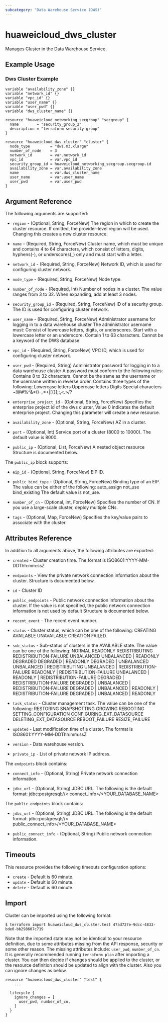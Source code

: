 ```yaml
---
subcategory: "Data Warehouse Service (DWS)"
---
```


# huaweicloud_dws_cluster

Manages Cluster in the Data Warehouse Service.

## Example Usage

### Dws Cluster Example

```hcl
variable "availability_zone" {}
variable "network_id" {}
variable "vpc_id" {}
variable "user_name" {}
variable "user_pwd" {}
variable "dws_cluster_name" {}

resource "huaweicloud_networking_secgroup" "secgroup" {
  name        = "security_group_2"
  description = "terraform security group"
}

resource "huaweicloud_dws_cluster" "cluster" {
  node_type         = "dws.m3.xlarge"
  number_of_node    = 3
  network_id        = var.network_id
  vpc_id            = var.vpc_id
  security_group_id = huaweicloud_networking_secgroup.secgroup.id
  availability_zone = var.availability_zone
  name              = var.dws_cluster_name
  user_name         = var.user_name
  user_pwd          = var.user_pwd
}
```

## Argument Reference

The following arguments are supported:

* `region` - (Optional, String, ForceNew) The region in which to create the cluster resource. If omitted, the
  provider-level region will be used. Changing this creates a new cluster resource.

* `name` - (Required, String, ForceNew) Cluster name, which must be unique and contains 4 to 64 characters, which
  consist of letters, digits, hyphens(-), or underscores(_) only and must start with a letter.

* `network_id` - (Required, String, ForceNew) Network ID, which is used for configuring cluster network.

* `node_type` - (Required, String, ForceNew) Node type.

* `number_of_node` - (Required, Int) Number of nodes in a cluster. The value ranges from 3 to 32. When expanding,
  add at least 3 nodes.

* `security_group_id` - (Required, String, ForceNew) ID of a security group. The ID is used for configuring cluster
  network.

* `user_name` - (Required, String, ForceNew) Administrator username for logging in to a data warehouse cluster The
  administrator username must:  Consist of lowercase letters, digits, or underscores. Start with a lowercase letter or
  an underscore. Contain 1 to 63 characters. Cannot be a keyword of the DWS database.

* `vpc_id` - (Required, String, ForceNew) VPC ID, which is used for configuring cluster network.

* `user_pwd` - (Required, String) Administrator password for logging in to a data warehouse cluster A password
  must conform to the following rules:  Contains 8 to 32 characters. Cannot be the same as the username or the username
  written in reverse order. Contains three types of the following:
  Lowercase letters Uppercase letters Digits Special characters
  ~!@#%^&*()-_=+|[{}];:,<.>/?

* `enterprise_project_id` - (Optional, String, ForceNew) Specifies the enterprise project id of the dws cluster,
  Value 0 indicates the default enterprise project.
  Changing this parameter will create a new resource.

* `availability_zone` - (Optional, String, ForceNew) AZ in a cluster.

* `port` - (Optional, Int) Service port of a cluster (8000 to 10000). The default value is 8000.

* `public_ip` - (Optional, List, ForceNew) A nested object resource Structure is documented below.

The `public_ip` block supports:

* `eip_id` - (Optional, String, ForceNew) EIP ID.

* `public_bind_type` - (Optional, String, ForceNew) Binding type of an EIP. The value can be either of the following:
  auto_assign not_use bind_existing The default value is not_use.

* `number_of_cn` - (Optional, int, ForceNew) Specifies the number of CN. If you use a large-scale cluster, deploy
  multiple CNs.

* `tags` - (Optional, Map, ForceNew) Specifies the key/value pairs to associate with the cluster.

## Attributes Reference

In addition to all arguments above, the following attributes are exported:

* `created` - Cluster creation time. The format is ISO8601:YYYY-MM-DDThh:mm:ssZ

* `endpoints` - View the private network connection information about the cluster. Structure is documented below.

* `id` - Cluster ID

* `public_endpoints` - Public network connection information about the cluster. If the value is not specified, the
  public network connection information is not used by default Structure is documented below.

* `recent_event` - The recent event number.

* `status` - Cluster status, which can be one of the following:  CREATING AVAILABLE UNAVAILABLE CREATION FAILED.

* `sub_status` - Sub-status of clusters in the AVAILABLE state. The value can be one of the following:  NORMAL READONLY
  REDISTRIBUTING REDISTRIBUTION-FAILURE UNBALANCED UNBALANCED | READONLY DEGRADED DEGRADED | READONLY DEGRADED |
  UNBALANCED UNBALANCED | REDISTRIBUTING UNBALANCED | REDISTRIBUTION-FAILURE READONLY | REDISTRIBUTION-FAILURE
  UNBALANCED | READONLY | REDISTRIBUTION-FAILURE DEGRADED | REDISTRIBUTION-FAILURE DEGRADED | UNBALANCED |
  REDISTRIBUTION-FAILURE DEGRADED | UNBALANCED | READONLY | REDISTRIBUTION-FAILURE DEGRADED | UNBALANCED | READONLY

* `task_status` - Cluster management task. The value can be one of the following:
  RESTORING SNAPSHOTTING GROWING REBOOTING SETTING_CONFIGURATION CONFIGURING_EXT_DATASOURCE DELETING_EXT_DATASOURCE
  REBOOT_FAILURE RESIZE_FAILURE

* `updated` - Last modification time of a cluster. The format is ISO8601:YYYY-MM-DDThh:mm:ssZ

* `version` - Data warehouse version.

* `private_ip` - List of private network IP address.

The `endpoints` block contains:

* `connect_info` - (Optional, String) Private network connection information.

* `jdbc_url` - (Optional, String)
  JDBC URL. The following is the default format:
  jdbc:postgresql://< connect_info>/<YOUR_DATABASE_NAME>

The `public_endpoints` block contains:

* `jdbc_url` - (Optional, String)
  JDBC URL. The following is the default format:
  jdbc:postgresql://< public_connect_info>/<YOUR_DATABASE_NAME>

* `public_connect_info` - (Optional, String)
  Public network connection information.

## Timeouts

This resource provides the following timeouts configuration options:

* `create` - Default is 60 minute.
* `update` - Default is 60 minute.
* `delete` - Default is 60 minute.

## Import

Cluster can be imported using the following format:

```
$ terraform import huaweicloud_dws_cluster.test 47ad727e-9dcc-4833-bde0-bb298607c719
```

Note that the imported state may not be identical to your resource definition, due to some attributes missing from the
API response, security or some other reason. The missing attributes include: `user_pwd`, `number_of_cn`.
It is generally recommended running `terraform plan` after importing a cluster.
You can then decide if changes should be applied to the cluster, or the resource definition
should be updated to align with the cluster. Also you can ignore changes as below.

```
resource "huaweicloud_dws_cluster" "test" {
    ...

  lifecycle {
    ignore_changes = [
      user_pwd, number_of_cn,
    ]
  }
}
```
